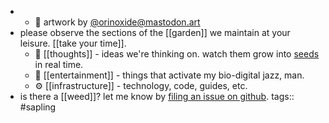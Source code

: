 -
	- 🎨 artwork by [@orinoxide@mastodon.art](https://mastodon.art/@orinoxide)
- please observe the sections of the [[garden]] we maintain at your leisure. [[take your time]].
	- 🤔 [[thoughts]] - ideas we're thinking on. watch them grow into [seeds](seed) in real time.
	- 👀 [[entertainment]] - things that activate my bio-digital jazz, man.
	- ⚙️ [[infrastructure]] - technology, code, guides, etc.
- is there a [[weed]]? let me know by [filing an issue on github](https://github.com/TacoWolf/garden/issues).
  tags:: #sapling